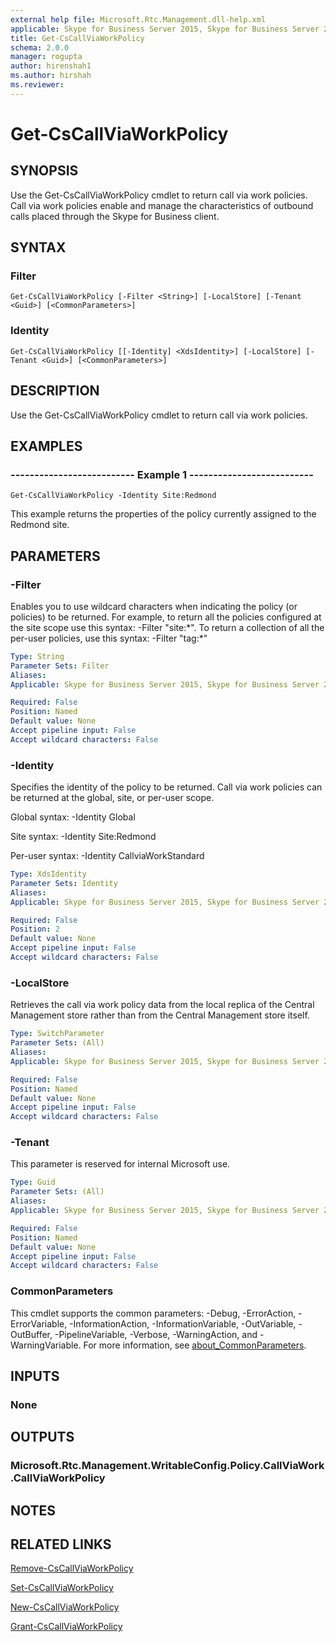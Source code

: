 ```yaml
---
external help file: Microsoft.Rtc.Management.dll-help.xml
applicable: Skype for Business Server 2015, Skype for Business Server 2019
title: Get-CsCallViaWorkPolicy
schema: 2.0.0
manager: rogupta
author: hirenshah1
ms.author: hirshah
ms.reviewer:
---
```


# Get-CsCallViaWorkPolicy

## SYNOPSIS
Use the Get-CsCallViaWorkPolicy cmdlet to return call via work policies.
Call via work policies enable and manage the characteristics of outbound calls placed through the Skype for Business client.


## SYNTAX

### Filter
```
Get-CsCallViaWorkPolicy [-Filter <String>] [-LocalStore] [-Tenant <Guid>] [<CommonParameters>]
```

### Identity
```
Get-CsCallViaWorkPolicy [[-Identity] <XdsIdentity>] [-LocalStore] [-Tenant <Guid>] [<CommonParameters>]
```


## DESCRIPTION
Use the Get-CsCallViaWorkPolicy cmdlet to return call via work policies.

## EXAMPLES

### -------------------------- Example 1 --------------------------
```
Get-CsCallViaWorkPolicy -Identity Site:Redmond
```

This example returns the properties of the policy currently assigned to the Redmond site.



## PARAMETERS

### -Filter
Enables you to use wildcard characters when indicating the policy (or policies) to be returned.
For example, to return all the policies configured at the site scope use this syntax: -Filter "site:\*".
To return a collection of all the per-user policies, use this syntax: -Filter "tag:\*"

```yaml
Type: String
Parameter Sets: Filter
Aliases: 
Applicable: Skype for Business Server 2015, Skype for Business Server 2019

Required: False
Position: Named
Default value: None
Accept pipeline input: False
Accept wildcard characters: False
```

### -Identity
Specifies the identity of the policy to be returned.
Call via work policies can be returned at the global, site, or per-user scope.

Global syntax: -Identity Global

Site syntax: -Identity Site:Redmond

Per-user syntax: -Identity CallviaWorkStandard

```yaml
Type: XdsIdentity
Parameter Sets: Identity
Aliases: 
Applicable: Skype for Business Server 2015, Skype for Business Server 2019

Required: False
Position: 2
Default value: None
Accept pipeline input: False
Accept wildcard characters: False
```

### -LocalStore
Retrieves the call via work policy data from the local replica of the Central Management store rather than from the Central Management store itself.

```yaml
Type: SwitchParameter
Parameter Sets: (All)
Aliases: 
Applicable: Skype for Business Server 2015, Skype for Business Server 2019

Required: False
Position: Named
Default value: None
Accept pipeline input: False
Accept wildcard characters: False
```

### -Tenant
This parameter is reserved for internal Microsoft use.

```yaml
Type: Guid
Parameter Sets: (All)
Aliases: 
Applicable: Skype for Business Server 2015, Skype for Business Server 2019

Required: False
Position: Named
Default value: None
Accept pipeline input: False
Accept wildcard characters: False
```

### CommonParameters
This cmdlet supports the common parameters: -Debug, -ErrorAction, -ErrorVariable, -InformationAction, -InformationVariable, -OutVariable, -OutBuffer, -PipelineVariable, -Verbose, -WarningAction, and -WarningVariable. For more information, see [about_CommonParameters](https://go.microsoft.com/fwlink/?LinkID=113216).


## INPUTS

### None


## OUTPUTS

### Microsoft.Rtc.Management.WritableConfig.Policy.CallViaWork.CallViaWorkPolicy


## NOTES


## RELATED LINKS

[Remove-CsCallViaWorkPolicy](Remove-CsCallViaWorkPolicy.md)

[Set-CsCallViaWorkPolicy](Set-CsCallViaWorkPolicy.md)

[New-CsCallViaWorkPolicy](New-CsCallViaWorkPolicy.md)

[Grant-CsCallViaWorkPolicy](Grant-CsCallViaWorkPolicy.md)

